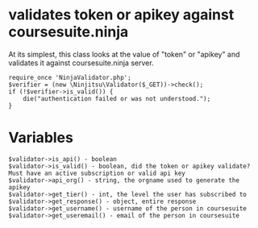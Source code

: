 # validates token or apikey against coursesuite.ninja

At its simplest, this class looks at the value of "token" or "apikey" and validates it against coursesuite.ninja server.

    require_once 'NinjaValidator.php';
    $verifier = (new \Ninjitsu\Validator($_GET))->check();
    if (!$verifier->is_valid()) {
     	die("authentication failed or was not understood.");
    }

# Variables

    $validator->is_api() - boolean
    $validator->is_valid() - boolean, did the token or apikey validate? Must have an active subscription or valid api key
    $validator->api_org() - string, the orgname used to generate the apikey
    $validator->get_tier() - int, the level the user has subscribed to
    $validator->get_response() - object, entire response
    $validator->get_username() - username of the person in coursesuite
    $validator->get_useremail() - email of the person in coursesuite


